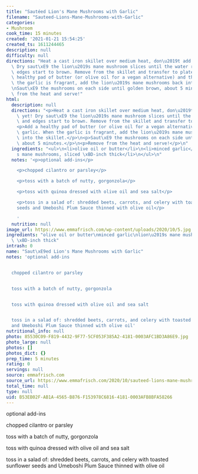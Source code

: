```yaml
---
title: "Sautéed Lion's Mane Mushrooms with Garlic"
filename: "Sauteed-Lions-Mane-Mushrooms-with-Garlic"
categories:
- Mushroom
cook_time: 15 minutes
created: '2021-01-21 15:54:25'
created_ts: 1611244465
description: null
difficulty: null
directions: "Heat a cast iron skillet over medium heat, don\u2019t add any oil yet!\
  \ Dry saut\xE9 the lion\u2019s mane mushroom slices until the water releases and\
  \ edges start to brown. Remove from the skillet and transfer to plate.\n\nAdd a\
  \ healthy pad of butter (or olive oil for a vegan alternative) and the garlic. When\
  \ the garlic is fragrant, add the lion\u2019s mane mushrooms back into the skillet.\n\
  \nSaut\xE9 the mushrooms on each side until golden brown, about 5 minutes.\n\nRemove\
  \ from the heat and serve!"
html:
  description: null
  directions: "<p>Heat a cast iron skillet over medium heat, don\u2019t add any oil\
    \ yet! Dry saut\xE9 the lion\u2019s mane mushroom slices until the water releases\
    \ and edges start to brown. Remove from the skillet and transfer to plate.</p>\n\
    <p>Add a healthy pad of butter (or olive oil for a vegan alternative) and the\
    \ garlic. When the garlic is fragrant, add the lion\u2019s mane mushrooms back\
    \ into the skillet.</p>\n<p>Saut\xE9 the mushrooms on each side until golden brown,\
    \ about 5 minutes.</p>\n<p>Remove from the heat and serve!</p>\n"
  ingredients: "<ul>\n<li>olive oil or butter</li>\n<li>minced garlic</li>\n<li>lion\u2019\
    s mane mushrooms, sliced \xBD-inch thick</li>\n</ul>\n"
  notes: '<p>optional add-ins</p>

    <p>chopped cilantro or parsley</p>

    <p>toss with a batch of nutty, gorgonzola</p>

    <p>toss with quinoa dressed with olive oil and sea salt</p>

    <p>toss in a salad of: shredded beets, carrots, and celery with toasted sunflower
    seeds and Umeboshi Plum Sauce thinned with olive oil</p>

    '
  nutrition: null
image_url: https://www.emmafrisch.com/wp-content/uploads/2020/10/5.jpg
ingredients: "olive oil or butter\nminced garlic\nlion\u2019s mane mushrooms, sliced\
  \ \xBD-inch thick"
intrash: 0
name: "Saut\xE9ed Lion's Mane Mushrooms with Garlic"
notes: 'optional add-ins


  chopped cilantro or parsley


  toss with a batch of nutty, gorgonzola


  toss with quinoa dressed with olive oil and sea salt


  toss in a salad of: shredded beets, carrots, and celery with toasted sunflower seeds
  and Umeboshi Plum Sauce thinned with olive oil'
nutritional_info: null
photo: 85530C09-F819-4432-9F77-5CF053F385A2-4181-0003AFC1BD3A86E9.jpg
photo_large: null
photos: []
photos_dict: {}
prep_time: 5 minutes
rating: 0
servings: null
source: emmafrisch.com
source_url: https://www.emmafrisch.com/2020/10/sauteed-lions-mane-mushrooms-with-garlic.html
total_time: null
type: null
uid: B53EB02F-AB1A-4565-B876-F153978C6816-4181-0003AFB8BFA58266
---
```

optional add-ins

chopped cilantro or parsley

toss with a batch of nutty, gorgonzola

toss with quinoa dressed with olive oil and sea salt

toss in a salad of: shredded beets, carrots, and celery with toasted sunflower seeds and Umeboshi Plum Sauce thinned with olive oil
